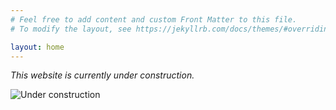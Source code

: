 ```yaml
---
# Feel free to add content and custom Front Matter to this file.
# To modify the layout, see https://jekyllrb.com/docs/themes/#overriding-theme-defaults

layout: home
---
```


*This website is currently under construction.*

![Under construction](https://github.com/robertn01/GitHub/images/website_under_construction.jpeg)
